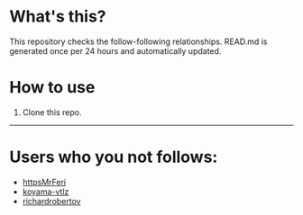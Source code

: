 # What's this?
This repository checks the follow-following relationships.
READ.md is generated once per 24 hours and automatically updated.
# How to use
1. Clone this repo.
 
 --- 
 
 # Users who you not follows: 
  
- [httpsMrFeri](https://github.com/httpsMrFeri/) 
- [koyama-vtlz](https://github.com/koyama-vtlz/) 
- [richardrobertov](https://github.com/richardrobertov/) 
